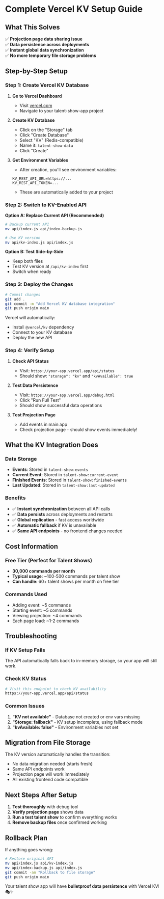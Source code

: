 # Complete Vercel KV Setup Guide

## What This Solves
✅ **Projection page data sharing issue**  
✅ **Data persistence across deployments**  
✅ **Instant global data synchronization**  
✅ **No more temporary file storage problems**

## Step-by-Step Setup

### Step 1: Create Vercel KV Database

1. **Go to Vercel Dashboard**
   - Visit [vercel.com](https://vercel.com)
   - Navigate to your talent-show-app project

2. **Create KV Database**
   - Click on the "Storage" tab
   - Click "Create Database"
   - Select "KV" (Redis-compatible)
   - Name it: `talent-show-data`
   - Click "Create"

3. **Get Environment Variables**
   - After creation, you'll see environment variables:
   ```
   KV_REST_API_URL=https://...
   KV_REST_API_TOKEN=...
   ```
   - These are automatically added to your project

### Step 2: Switch to KV-Enabled API

**Option A: Replace Current API (Recommended)**
```bash
# Backup current API
mv api/index.js api/index-backup.js

# Use KV version
mv api/kv-index.js api/index.js
```

**Option B: Test Side-by-Side**
- Keep both files
- Test KV version at `/api/kv-index` first
- Switch when ready

### Step 3: Deploy the Changes

```bash
# Commit changes
git add .
git commit -m "Add Vercel KV database integration"
git push origin main
```

Vercel will automatically:
- Install `@vercel/kv` dependency
- Connect to your KV database
- Deploy the new API

### Step 4: Verify Setup

1. **Check API Status**
   - Visit: `https://your-app.vercel.app/api/status`
   - Should show: `"storage": "kv"` and `"kvAvailable": true`

2. **Test Data Persistence**
   - Visit: `https://your-app.vercel.app/debug.html`
   - Click "Run Full Test"
   - Should show successful data operations

3. **Test Projection Page**
   - Add events in main app
   - Check projection page - should show events immediately!

## What the KV Integration Does

### Data Storage
- **Events**: Stored in `talent-show:events`
- **Current Event**: Stored in `talent-show:current-event`
- **Finished Events**: Stored in `talent-show:finished-events`
- **Last Updated**: Stored in `talent-show:last-updated`

### Benefits
- ✅ **Instant synchronization** between all API calls
- ✅ **Data persists** across deployments and restarts
- ✅ **Global replication** - fast access worldwide
- ✅ **Automatic fallback** if KV is unavailable
- ✅ **Same API endpoints** - no frontend changes needed

## Cost Information

### Free Tier (Perfect for Talent Shows)
- **30,000 commands per month**
- **Typical usage**: ~100-500 commands per talent show
- **Can handle**: 60+ talent shows per month on free tier

### Commands Used
- Adding event: ~5 commands
- Starting event: ~5 commands
- Viewing projection: ~4 commands
- Each page load: ~1-2 commands

## Troubleshooting

### If KV Setup Fails
The API automatically falls back to in-memory storage, so your app will still work.

### Check KV Status
```bash
# Visit this endpoint to check KV availability
https://your-app.vercel.app/api/status
```

### Common Issues
1. **"KV not available"** - Database not created or env vars missing
2. **"Storage: fallback"** - KV setup incomplete, using fallback mode
3. **"kvAvailable: false"** - Environment variables not set

## Migration from File Storage

The KV version automatically handles the transition:
- No data migration needed (starts fresh)
- Same API endpoints work
- Projection page will work immediately
- All existing frontend code compatible

## Next Steps After Setup

1. **Test thoroughly** with debug tool
2. **Verify projection page** shows data
3. **Run a test talent show** to confirm everything works
4. **Remove backup files** once confirmed working

## Rollback Plan

If anything goes wrong:
```bash
# Restore original API
mv api/index.js api/kv-index.js
mv api/index-backup.js api/index.js
git commit -am "Rollback to file storage"
git push origin main
```

Your talent show app will have **bulletproof data persistence** with Vercel KV! 🎭✨
